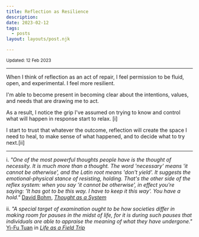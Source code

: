 ```yaml
---
title: Reflection as Resilience 
description:
date: 2023-02-12
tags:
  - posts
layout: layouts/post.njk

---
```

<small>Updated: 12 Feb 2023 </small>

---
When I think of reflection as an act of repair, I feel permission to be fluid, open, and experimental. I feel more resilient. 

I'm able to become present in becoming clear about the intentions, values, and needs that are drawing me to act.

As a result, I notice the grip I've assumed on trying to know and control what will happen in response start to relax. [i]

I start to trust that whatever the outcome, reflection will create the space I need to heal, to make sense of what happened, and to decide what to try next.[ii]

---
i. *"One of the most powerful thoughts people have is the thought of necessity. It is much more than a thought. The word 'necessary' means 'it cannot be otherwise', and the Latin root means 'don't yield'. It suggests the emotional-physical stance of resisting, holding. That's the other side of the reflex system: when you say 'it cannot be otherwise', in effect you're saying: 'It has got to be this way. I have to keep it this way'. You have a hold."* [David Bohm](https://en.wikipedia.org/wiki/David_Bohm),  [*Thought as a System*](https://www.worldcat.org/title/thought-as-a-system-this-is-a-transcription-of-a-seminar-held-in-ojai-california-from-31-november-to-2-december-1990/oclc/255341896)

ii. *"A special target of examination ought to be how societies differ in making room for pauses in the midst of life, for it is during such pauses that individuals are able to appraise the meaning of what they have undergone."* [Yi-Fu Tuan]() in [*Life as a Field Trip*](https://www.are.na/block/20278793)